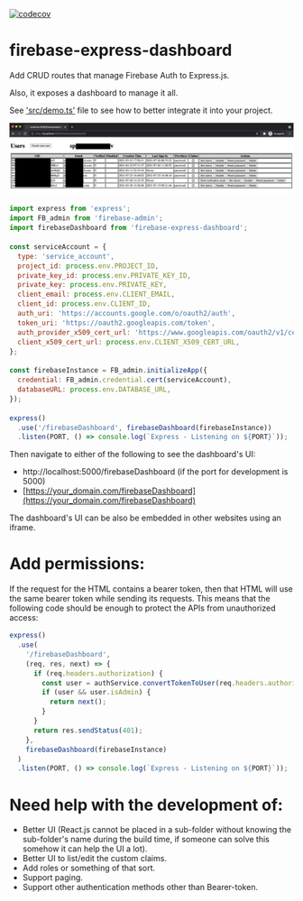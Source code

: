 [![codecov](https://codecov.io/gh/Asaf-S/firebase-express-dashboard/branch/main/graph/badge.svg?token=HQXFC8JKGX)](https://codecov.io/gh/Asaf-S/firebase-express-dashboard)

# firebase-express-dashboard

Add CRUD routes that manage Firebase Auth to Express.js.

Also, it exposes a dashboard to manage it all.

See ['src/demo.ts'](https://github.com/Asaf-S/firebase-express-dashboard/blob/main/src/demo.ts) file to see how to better integrate it into your project.

![Dashboard](./screenshot.png)

```javascript
import express from 'express';
import FB_admin from 'firebase-admin';
import firebaseDashboard from 'firebase-express-dashboard';

const serviceAccount = {
  type: 'service_account',
  project_id: process.env.PROJECT_ID,
  private_key_id: process.env.PRIVATE_KEY_ID,
  private_key: process.env.PRIVATE_KEY,
  client_email: process.env.CLIENT_EMAIL,
  client_id: process.env.CLIENT_ID,
  auth_uri: 'https://accounts.google.com/o/oauth2/auth',
  token_uri: 'https://oauth2.googleapis.com/token',
  auth_provider_x509_cert_url: 'https://www.googleapis.com/oauth2/v1/certs',
  client_x509_cert_url: process.env.CLIENT_X509_CERT_URL,
};

const firebaseInstance = FB_admin.initializeApp({
  credential: FB_admin.credential.cert(serviceAccount),
  databaseURL: process.env.DATABASE_URL,
});

express()
  .use('/firebaseDashboard', firebaseDashboard(firebaseInstance))
  .listen(PORT, () => console.log(`Express - Listening on ${PORT}`));
```

Then navigate to either of the following to see the dashboard's UI:

- http://localhost:5000/firebaseDashboard (if the port for development is 5000)
- [https://your_domain.com/firebaseDashboard](https://your_domain.com/firebaseDashboard)

The dashboard's UI can be also be embedded in other websites using an iframe.

# Add permissions:

If the request for the HTML contains a bearer token, then that HTML will use the same bearer token while sending its requests.
This means that the following code should be enough to protect the APIs from unauthorized access:

```javascript
express()
  .use(
    '/firebaseDashboard',
    (req, res, next) => {
      if (req.headers.authorization) {
        const user = authService.convertTokenToUser(req.headers.authorization.replace('bearer ', ''));
        if (user && user.isAdmin) {
          return next();
        }
      }
      return res.sendStatus(401);
    },
    firebaseDashboard(firebaseInstance)
  )
  .listen(PORT, () => console.log(`Express - Listening on ${PORT}`));
```

# Need help with the development of:

- Better UI (React.js cannot be placed in a sub-folder without knowing the sub-folder's name during the build time, if someone can solve this somehow it can help the UI a lot).
- Better UI to list/edit the custom claims.
- Add roles or something of that sort.
- Support paging.
- Support other authentication methods other than Bearer-token.
